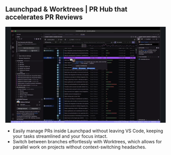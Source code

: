 ## Launchpad & Worktrees | PR Hub that accelerates PR Reviews

<!-- <figure align="center"> -->
  <img src="./mock-wt-image.png" alt="Image"/>
<!-- </figure> -->

- Easily manage PRs inside Launchpad without leaving VS Code, keeping your tasks streamlined and your focus intact.
- Switch between branches effortlessly with Worktrees, which allows for parallel work on projects without context-switching headaches.

